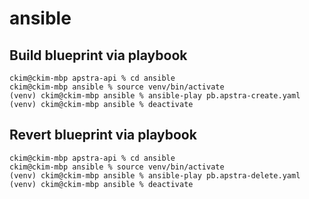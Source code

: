 # ansible



## Build blueprint via playbook

```
ckim@ckim-mbp apstra-api % cd ansible 
ckim@ckim-mbp ansible % source venv/bin/activate
(venv) ckim@ckim-mbp ansible % ansible-play pb.apstra-create.yaml
(venv) ckim@ckim-mbp ansible % deactivate
```

## Revert blueprint via playbook

```
ckim@ckim-mbp apstra-api % cd ansible 
ckim@ckim-mbp ansible % source venv/bin/activate
(venv) ckim@ckim-mbp ansible % ansible-play pb.apstra-delete.yaml
(venv) ckim@ckim-mbp ansible % deactivate
```
